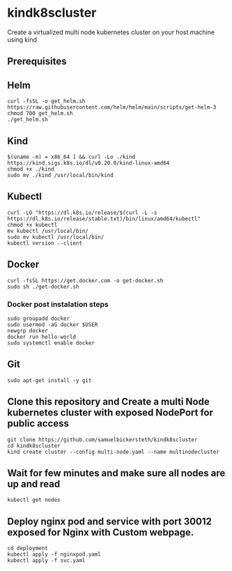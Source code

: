 # kindk8scluster
Create a virtualized multi node kubernetes cluster on your host machine using kind


## Prerequisites 

## Helm
```
curl -fsSL -o get_helm.sh https://raw.githubusercontent.com/helm/helm/main/scripts/get-helm-3
chmod 700 get_helm.sh
./get_helm.sh
```

## Kind
```
$(uname -m) = x86_64 ] && curl -Lo ./kind https://kind.sigs.k8s.io/dl/v0.20.0/kind-linux-amd64
chmod +x ./kind
sudo mv ./kind /usr/local/bin/kind
```

## Kubectl
```
curl -LO "https://dl.k8s.io/release/$(curl -L -s https://dl.k8s.io/release/stable.txt)/bin/linux/amd64/kubectl"
chmod +x kubectl 
mv kubectl /usr/local/bin/
sudo mv kubectl /usr/local/bin/
kubectl version --client

```
## Docker
```
curl -fsSL https://get.docker.com -o get-docker.sh
sudo sh ./get-docker.sh 

```
### Docker post instalation steps 
```
sudo groupadd docker
sudo usermod -aG docker $USER
newgrp docker
docker run hello-world
sudo systemctl enable docker
```

## Git
```
sudo apt-get install -y git 
```


## Clone this repository and Create a multi Node kubernetes cluster with exposed NodePort for public access 
```
git clone https://github.com/samuelbickersteth/kindk8scluster
cd kindk8scluster
kind create cluster --config multi-node.yaml --name multinodecluster

```
## Wait for few minutes and make sure all nodes are up and read 

```
kubectl get nodes 
```

## Deploy nginx pod and service with port 30012 exposed for Nginx with Custom webpage. 

```
cd deployment
kubectl apply -f nginxpod.yaml
kubectl apply -f svc.yaml

```


